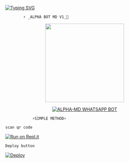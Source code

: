 [![Typing SVG](https://readme-typing-svg.herokuapp.com?size=30&color=F753EE&lines=Welcome+To+Alpha-Bot-MD-;This+Bot+Made+By+Rukka)](https://git.io/typing-svg)               
          
            ⚡️ _ALPHA BOT MD V1_💫
<p align = center> <img 
              src="https://i.ibb.co/7SpZc7g/3-E100367-D210-49-F4-8-DF1-36763-CB5-CD28.jpg alt="GIF" width="250" height="250"/> </p>
<p align  = center> <a href="#"><img title="ALPHA-MD WHATSAPP BOT" src="https://img.shields.io/badge/ALPHA-MD WhatsApp Bot-green?colorA=%23ff0000&colorB=%23017e40&style=for-the-badge"></a> </p> 
                
                 
                ⚡️SIMPLE METHOD⚡️

    scan qr code 

[![Run on Repl.it](https://repl.it/badge/github/quiec/Alpha-md-qr)](https://replit.com/@ttimaashbuddil/ALPHA-MD-QR)

    Deploy button

[![Deploy](https://www.herokucdn.com/deploy/button.svg)](https://heroku.com/deploy?template=https://github.com/TimashaBuddilax/ALPHA-MD) 
<br> 
